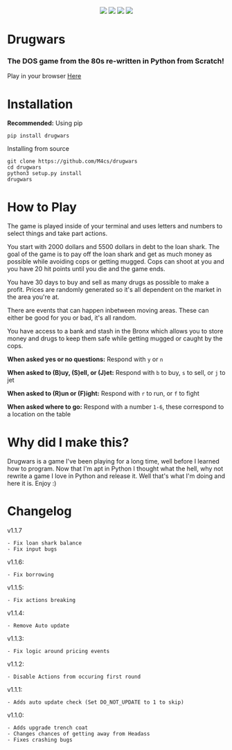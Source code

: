 <p align="center">
  <img src="https://i.imgur.com/pvKzM9G.png">
  <img src="https://pepy.tech/badge/drugwars">
  <img src="https://img.shields.io/github/issues/M4cs/drugwars">
  <img src="https://img.shields.io/github/stars/M4cs/drugwars">
</p>

# Drugwars
### The DOS game from the 80s re-written in Python from Scratch!

Play in your browser [Here](https://Drugwars-Online-Version.m4cs.repl.run)


# Installation

**Recommended:** Using pip

```
pip install drugwars
```

Installing from source

```
git clone https://github.com/M4cs/drugwars
cd drugwars
python3 setup.py install
drugwars
```

# How to Play

The game is played inside of your terminal and uses letters and numbers to select things and take part actions.

You start with 2000 dollars and 5500 dollars in debt to the loan shark. The goal of the game is to pay off the loan shark and get as much money as possible while avoiding cops or getting mugged. Cops can shoot at you and you have 20 hit points until you die and the game ends. 

You have 30 days to buy and sell as many drugs as possible to make a profit. Prices are randomly generated so it's all dependent on the market in the area you're at.

There are events that can happen inbetween moving areas. These can either be good for you or bad, it's all random.

You have access to a bank and stash in the Bronx which allows you to store money and drugs to keep them safe while getting mugged or caught by the cops.

**When asked yes or no questions:** Respond with `y` or `n`

**When asked to (B)uy, (S)ell, or (J)et:** Respond with `b` to buy, `s` to sell, or `j` to jet

**When asked to (R)un or (F)ight:** Respond with `r` to run, or `f` to fight

**When asked where to go:** Respond with a number `1-6`, these correspond to a location on the table

# Why did I make this?

Drugwars is a game I've been playing for a long time, well before I learned how to program. Now that I'm apt in Python I thought what the hell, why not rewrite a game I love in Python and release it. Well that's what I'm doing and here it is. Enjoy :)

# Changelog

v1.1.7

```
- Fix loan shark balance
- Fix input bugs
```

v1.1.6:

```
- Fix borrowing
```

v1.1.5:

```
- Fix actions breaking
```

v1.1.4:

```
- Remove Auto update
```

v1.1.3:

```
- Fix logic around pricing events
```

v1.1.2:

```
- Disable Actions from occuring first round
```

v1.1.1:

```
- Adds auto update check (Set DO_NOT_UPDATE to 1 to skip)
```

v1.1.0:

```
- Adds upgrade trench coat
- Changes chances of getting away from Headass
- Fixes crashing bugs
```
